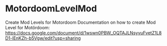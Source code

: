 # MotordoomLevelMod
Create Mod Levels for Motordoom
Documentation on how to create Mod Level for Motördoom:
https://docs.google.com/document/d/1wswn0PBW_OQTAJLNsyvuFvetZ1L8D1-lEnKZh-b5Vgw/edit?usp=sharing
